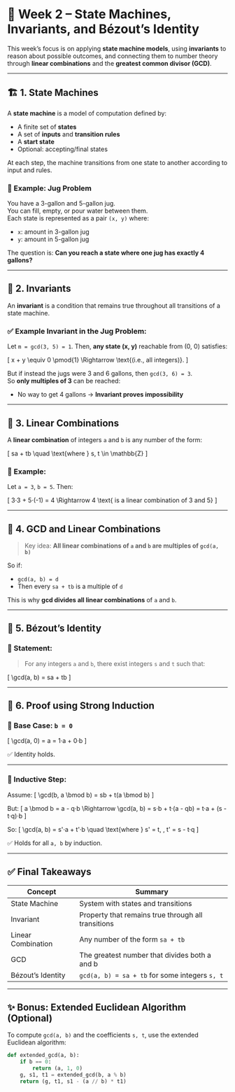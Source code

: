 # 📘 Week 2 – State Machines, Invariants, and Bézout’s Identity

This week’s focus is on applying **state machine models**, using **invariants** to reason about possible outcomes, and connecting them to number theory through **linear combinations** and the **greatest common divisor (GCD)**.

---

## 🏗️ 1. State Machines

A **state machine** is a model of computation defined by:

- A finite set of **states**
- A set of **inputs** and **transition rules**
- A **start state**
- Optional: accepting/final states

At each step, the machine transitions from one state to another according to input and rules.

### 🔹 Example: Jug Problem

You have a 3-gallon and 5-gallon jug.  
You can fill, empty, or pour water between them.  
Each state is represented as a pair `(x, y)` where:
- `x`: amount in 3-gallon jug
- `y`: amount in 5-gallon jug

The question is: **Can you reach a state where one jug has exactly 4 gallons?**

---

## 🧷 2. Invariants

An **invariant** is a condition that remains true throughout all transitions of a state machine.

### ✅ Example Invariant in the Jug Problem:

Let `m = gcd(3, 5) = 1`. Then, **any state (x, y)** reachable from (0, 0) satisfies:

\[
x + y \equiv 0 \pmod{1} \Rightarrow \text{(i.e., all integers)}.
\]

But if instead the jugs were 3 and 6 gallons, then `gcd(3, 6) = 3`.  
So **only multiples of 3** can be reached:
- No way to get 4 gallons → **Invariant proves impossibility**

---

## 🧠 3. Linear Combinations

A **linear combination** of integers `a` and `b` is any number of the form:

\[
sa + tb \quad \text{where } s, t \in \mathbb{Z}
\]

### 🔹 Example:
Let `a = 3`, `b = 5`. Then:

\[
3·3 + 5·(-1) = 4 \Rightarrow 4 \text{ is a linear combination of 3 and 5}
\]

---

## 📏 4. GCD and Linear Combinations

> Key idea: **All linear combinations of `a` and `b` are multiples of `gcd(a, b)`**

So if:
- `gcd(a, b) = d`
- Then every `sa + tb` is a multiple of `d`

This is why **gcd divides all linear combinations** of `a` and `b`.

---

## 📐 5. Bézout’s Identity

### 🎯 Statement:

> For any integers `a` and `b`, there exist integers `s` and `t` such that:

\[
\gcd(a, b) = sa + tb
\]

---

## 🧮 6. Proof using Strong Induction

### 📌 Base Case: `b = 0`

\[
\gcd(a, 0) = a = 1·a + 0·b
\]

✅ Identity holds.

---

### 🔁 Inductive Step:

Assume:
\[
\gcd(b, a \bmod b) = sb + t(a \bmod b)
\]

But:
\[
a \bmod b = a - q·b
\Rightarrow
\gcd(a, b) = s·b + t·(a - qb)
= t·a + (s - t·q)·b
\]

So:
\[
\gcd(a, b) = s'·a + t'·b
\quad \text{where } s' = t, \, t' = s - t·q
\]

✅ Holds for all `a, b` by induction.

---

## ✅ Final Takeaways

| Concept | Summary |
|--------|---------|
| State Machine | System with states and transitions |
| Invariant | Property that remains true through all transitions |
| Linear Combination | Any number of the form `sa + tb` |
| GCD | The greatest number that divides both a and b |
| Bézout’s Identity | `gcd(a, b) = sa + tb` for some integers `s, t` |

---

## ✨ Bonus: Extended Euclidean Algorithm (Optional)

To compute `gcd(a, b)` and the coefficients `s, t`, use the extended Euclidean algorithm:

```python
def extended_gcd(a, b):
    if b == 0:
        return (a, 1, 0)
    g, s1, t1 = extended_gcd(b, a % b)
    return (g, t1, s1 - (a // b) * t1)
